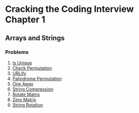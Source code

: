 # Cracking the Coding Interview Chapter 1

## Arrays and Strings

### Problems

1. [Is Unique]
1. [Check Permutation]
1. [URLify]
1. [Palindrome Permutation]
1. [One Away]
1. [String Compression]
1. [Rotate Matrix]
1. [Zero Matrix]
1. [String Rotation]

[is unique]: ./python/is_unique.py
[check permutation]: ./python/check_permutation.py
[urlify]: ./python/urlify.py
[palindrome permutation]: ./python/palindrome_permutation.py
[one away]: ./python/one_away.py
[string compression]: ./python/string_compression.py
[rotate matrix]: ./python/rotate_matrix.py
[zero matrix]: ./python/zero_matrix.py
[string rotation]: ./python/string_rotation.py
